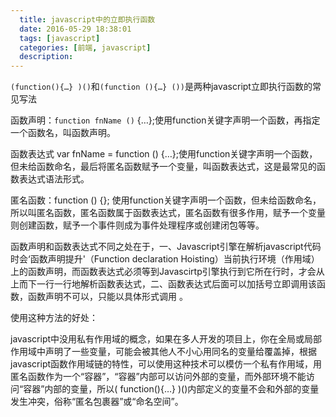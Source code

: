 ```yaml
---
  title: javascript中的立即执行函数
  date: 2016-05-29 18:38:01
  tags: [javascript]
  categories: [前端, javascript]
  description:
---
```



`(function(){…} )()`和`(function (){…} ())`是两种javascript立即执行函数的常见写法


函数声明：`function fnName ()`
{…};使用function关键字声明一个函数，再指定一个函数名，叫函数声明。

函数表达式 var fnName = function () {…};使用function关键字声明一个函数，但未给函数命名，最后将匿名函数赋予一个变量，叫函数表达式，这是最常见的函数表达式语法形式。

匿名函数：function () {}; 使用function关键字声明一个函数，但未给函数命名，所以叫匿名函数，匿名函数属于函数表达式，匿名函数有很多作用，赋予一个变量则创建函数，赋予一个事件则成为事件处理程序或创建闭包等等。

函数声明和函数表达式不同之处在于，一、Javascript引擎在解析javascript代码时会‘函数声明提升'（Function declaration Hoisting）当前执行环境（作用域）上的函数声明，而函数表达式必须等到Javascirtp引擎执行到它所在行时，才会从上而下一行一行地解析函数表达式，二、函数表达式后面可以加括号立即调用该函数，函数声明不可以，只能以具体形式调用 。



使用这种方法的好处：

javascript中没用私有作用域的概念，如果在多人开发的项目上，你在全局或局部作用域中声明了一些变量，可能会被其他人不小心用同名的变量给覆盖掉，根据javascript函数作用域链的特性，可以使用这种技术可以模仿一个私有作用域，用匿名函数作为一个“容器”，“容器”内部可以访问外部的变量，而外部环境不能访问“容器”内部的变量，所以( function(){…} )()内部定义的变量不会和外部的变量发生冲突，俗称“匿名包裹器”或“命名空间”。


